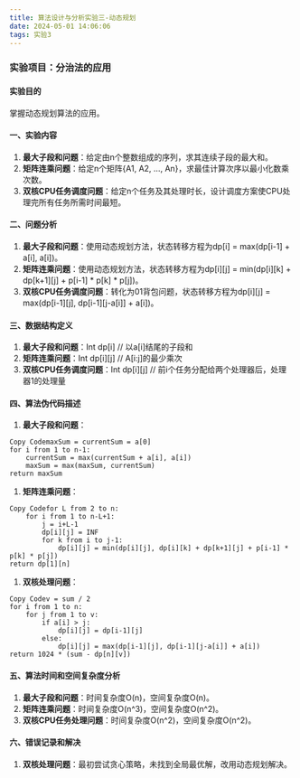 ```yaml
---
title: 算法设计与分析实验三-动态规划
date: 2024-05-01 14:06:06
tags: 实验3
---
```


### 实验项目：分治法的应用

#### 实验目的

掌握动态规划算法的应用。

#### 一、实验内容

1. **最大子段和问题**：给定由n个整数组成的序列，求其连续子段的最大和。
2. **矩阵连乘问题**：给定n个矩阵{A1, A2, …, An}，求最佳计算次序以最小化数乘次数。
3. **双核CPU任务调度问题**：给定n个任务及其处理时长，设计调度方案使CPU处理完所有任务所需时间最短。

#### 二、问题分析

<!-- more -->

1. **最大子段和问题**：使用动态规划方法，状态转移方程为dp[i] = max(dp[i-1] + a[i], a[i])。
2. **矩阵连乘问题**：使用动态规划方法，状态转移方程为dp[i][j] = min(dp[i][k] + dp[k+1][j] + p[i-1] * p[k] * p[j])。
3. **双核CPU任务调度问题**：转化为01背包问题，状态转移方程为dp[i][j] = max(dp[i-1][j], dp[i-1][j-a[i]] + a[i])。

#### 三、数据结构定义

1. **最大子段和问题**：Int dp[i] // 以a[i]结尾的子段和
2. **矩阵连乘问题**：Int dp[i][j] // A[i:j]的最少乘次
3. **双核CPU任务调度问题**：Int dp[i][j] // 前i个任务分配给两个处理器后，处理器1的处理量

#### 四、算法伪代码描述

1. **最大子段和问题**：

```
Copy CodemaxSum = currentSum = a[0]
for i from 1 to n-1:
    currentSum = max(currentSum + a[i], a[i])
    maxSum = max(maxSum, currentSum)
return maxSum
```

1. **矩阵连乘问题**：

```
Copy Codefor L from 2 to n:
    for i from 1 to n-L+1:
        j = i+L-1
        dp[i][j] = INF
        for k from i to j-1:
            dp[i][j] = min(dp[i][j], dp[i][k] + dp[k+1][j] + p[i-1] * p[k] * p[j])
return dp[1][n]
```

1. **双核处理问题**：

```
Copy Codev = sum / 2
for i from 1 to n:
    for j from 1 to v:
        if a[i] > j:
            dp[i][j] = dp[i-1][j]
        else:
            dp[i][j] = max(dp[i-1][j], dp[i-1][j-a[i]] + a[i])
return 1024 * (sum - dp[n][v])
```

#### 五、算法时间和空间复杂度分析

1. **最大子段和问题**：时间复杂度O(n)，空间复杂度O(n)。
2. **矩阵连乘问题**：时间复杂度O(n^3)，空间复杂度O(n^2)。
3. **双核CPU任务处理问题**：时间复杂度O(n^2)，空间复杂度O(n^2)。

#### 六、错误记录和解决

1. **双核处理问题**：最初尝试贪心策略，未找到全局最优解，改用动态规划解决。
